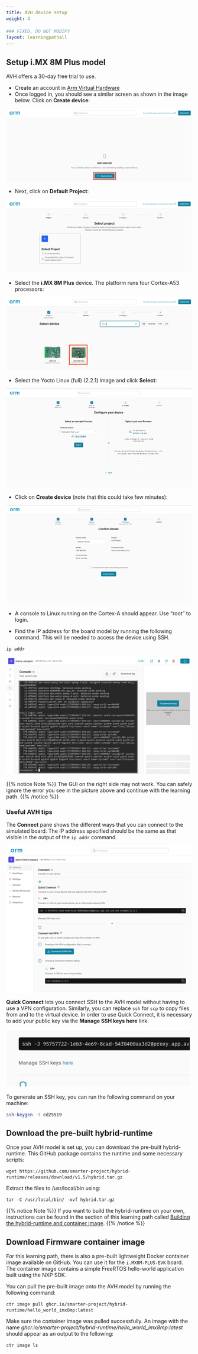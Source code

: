 ```yaml
---
title: AVH device setup
weight: 4

### FIXED, DO NOT MODIFY
layout: learningpathall
---
```


## Setup i.MX 8M Plus model

AVH offers a 30-day free trial to use.
-	Create an account in [Arm Virtual Hardware](https://app.avh.arm.com/login)
-	Once logged in, you should see a similar screen as shown in the image below. Click on **Create device**:
  
![create device alt-text#center](avh_images/avh1.png "Figure 1. Create device")
- Next, click on **Default Project**:
  
![select project alt-text#center](avh_images/avh2.png "Figure 2. Select project")
- Select the **i.MX 8M Plus** device. The platform runs four Cortex-A53 processors:

![Select the i.MX 8M Plus device alt-text#center](avh_images/avh3.png "Figure 3. Select device")

- Select the Yocto Linux (full) (2.2.1) image and click **Select**:
  
![Select the Yocto Linux (full) (2.2.1) alt-text#center](avh_images/avh4.png "Figure 4. Select the Yocto Linux (full) (2.2.1) image")
- Click on **Create device** (note that this could take few minutes):

![confirm create device alt-text#center](avh_images/avh5.png "Figure 5. Confirm create device")

-	A console to Linux running on the Cortex-A should appear. Use “root” to login.

-	Find the IP address for the board model by running the following command. This will be needed to access the device using SSH.
```bash
ip addr
```
![A running model alt-text#center](avh_images/avh6.png "Figure 6. A running model")

{{% notice Note %}}
The GUI on the right side may not work. You can safely ignore the error you see in the picture above and continue with the learning path.
{{% /notice %}}

### Useful AVH tips

The **Connect** pane shows the different ways that you can connect to the simulated board. The IP address specified should be the same as that visible in the output of the `ip addr` command.

![AVH connect interface alt-text#center](avh_images/avh7.png "Figure 7. AVH connect interface")

**Quick Connect** lets you connect SSH to the AVH model without having to use a VPN configuration. Similarly, you can replace `ssh` for `scp` to copy files from and to the virtual device. In order to use Quick Connect, it is necessary to add your public key via the **Manage SSH keys here** link.

![Generate SSH key alt-text#center](avh_images/avh8.png "Figure 8. Generate SSH key")

To generate an SSH key, you can run the following command on your machine:
```bash
ssh-keygen -t ed25519
```


## Download the pre-built hybrid-runtime

Once your AVH model is set up, you can download the pre-built hybrid-runtime. This GitHub package contains the runtime and some necessary scripts:

```console
wget https://github.com/smarter-project/hybrid-runtime/releases/download/v1.5/hybrid.tar.gz
```

Extract the files to /usr/local/bin using:
```console
tar -C /usr/local/bin/ -xvf hybrid.tar.gz
```
{{% notice Note %}}
If you want to build the hybrid-runtime on your own, instructions can be found in the section of this learning path called [Building the hybrid-runtime and container image](../build-runtime/).
{{% /notice %}}

## Download Firmware container image

For this learning path, there is also a pre-built lightweight Docker container image available on GitHub. You can use it for the `i.MX8M-PLUS-EVK` board. The container image contains a simple FreeRTOS hello-world application built using the NXP SDK.

You can pull the pre-built image onto the AVH model by running the following command:

```console
ctr image pull ghcr.io/smarter-project/hybrid-runtime/hello_world_imx8mp:latest
```
Make sure the container image was pulled successfully. An image with the name *ghcr.io/smarter-project/hybrid-runtime/hello_world_imx8mp:latest* should appear as an output to the following:

```console
ctr image ls
```

